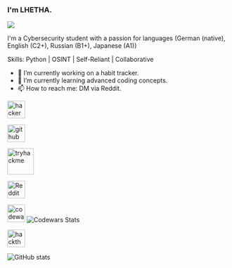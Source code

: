 ### I'm LHETHA.
![](https://4kwallpapers.com/images/wallpapers/anonymous-hacker-data-breach-5k-3840x2160-7.jpg)

I'm a Cybersecurity student with a passion for languages (German (native), English (C2+), Russian (B1+), Japanese (A1))

Skills: Python | OSINT | Self-Reliant | Collaborative

- 🔭 I’m currently working on a habit tracker. 
- 🌱 I’m currently learning advanced coding concepts. 
- 📫 How to reach me: DM via Reddit.


[<img src='https://cdn.brandfetch.io/idkKITAql6/w/400/h/400/theme/light/icon.png?c=1dxbfHSJFAPEGdCLU4o5B' alt='hackerone' height='40'>](https://hackerone.com/lhetha)  

[<img src='https://cdn.brandfetch.io/idZAyF9rlg/w/1000/h/410/theme/light/logo.png?c=1dxbfHSJFAPEGdCLU4o5B' alt='github' height='40'>](https://github.com/LHETHA) 

[<img src='https://cdn.brandfetch.io/id8Qtt69AT/theme/light/logo.svg?c=1dxbfHSJFAPEGdCLU4o5B' alt='tryhackme' height='60'>](https://tryhackme.com/r/p/LHETHA)
 
[<img src='https://cdn.brandfetch.io/idkKwm0IT0/theme/dark/logo.svg?c=1dxbfHSJFAPEGdCLU4o5B' alt='Reddit' height='40'>](https://www.reddit.com/user/LHETHA)  

[<img src='https://cdn.brandfetch.io/id9yn4jCIC/theme/light/logo.svg?c=1dxbfHSJFAPEGdCLU4o5B' alt='codewars' height='40'>](https://www.codewars.com/users/LHETHA) <picture><img alt="Codewars Stats" src="https://www.codewars.com/users/LHETHA/badges/large"></picture>

[<img src='https://cdn.brandfetch.io/id-M19oKfL/theme/light/logo.svg?c=1dxbfHSJFAPEGdCLU4o5B' alt='hackthebox' height='40'>](https://app.hackthebox.com/profile/overview) 

![GitHub stats](https://github-readme-stats.vercel.app/api?username=LHETHA&show_icons=true&count_private=true)  
